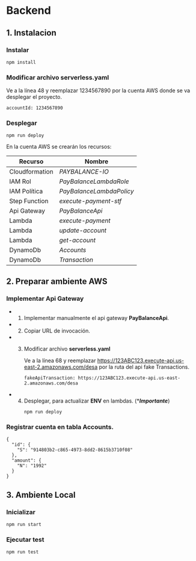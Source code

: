 # Backend

## 1. Instalacion

### Instalar
```
npm install
```

### Modificar archivo serverless.yaml
Ve a la línea 48 y reemplazar 1234567890 por la cuenta AWS donde se va desplegar el proyecto.
```
accountId: 1234567890
```

### Desplegar
```
npm run deploy
```
En la cuenta AWS se crearán los recursos:

| Recurso           | Nombre                      |
|-----------------  |---------------------------- |
| Cloudformation    | *PAYBALANCE-IO*             |
| IAM Rol           | *PayBalanceLambdaRole*      |
| IAM Política      | *PayBalanceLambdaPolicy*    |
| Step Function     | *execute-payment-stf*       |
| Api Gateway       | *PayBalanceApi*             |
| Lambda            | *execute-payment*           |
| Lambda            | *update-account*            |
| Lambda            | *get-account*               |
| DynamoDb          | *Accounts*                  |
| DynamoDb          | *Transaction*               |


## 2. Preparar ambiente AWS
### Implementar Api Gateway
* 1) Implementar manualmente el api gateway **PayBalanceApi**.
* 2) Copiar URL de invocación.
* 3) Modificar archivo **serverless.yaml**

        Ve a la línea 68 y reemplazar https://123ABC123.execute-api.us-east-2.amazonaws.com/desa por la ruta del api fake Transactions.
        ```
        fakeApiTransaction: https://123ABC123.execute-api.us-east-2.amazonaws.com/desa
        ```

* 4) Desplegar, para actualizar **ENV** en lambdas. (****Importante***)
        ```
        npm run deploy
        ```

### Registrar cuenta en tabla **Accounts**.
```
{
  "id": {
    "S": "914803b2-c865-4973-8dd2-8615b3710f08"
  },
  "amount": {
    "N": "1992"
  }
}
```

## 3. Ambiente Local

### Inicializar
```
npm run start
```

### Ejecutar test
```
npm run test
```